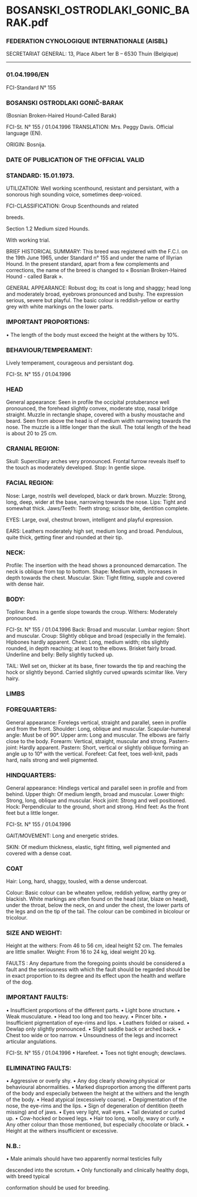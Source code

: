 # BOSANSKI_OSTRODLAKI_GONIC_BARAK.pdf


### FEDERATION CYNOLOGIQUE INTERNATIONALE (AISBL)


SECRETARIAT GENERAL: 13, Place Albert 1er  B – 6530 Thuin (Belgique)
______________________________________________________________________________

### 01.04.1996/EN



FCI-Standard N° 155


### BOSANSKI OSTRODLAKI GONIČ-BARAK


(Bosnian Broken-Haired Hound-Called Barak)




FCI-St. N° 155 / 01.04.1996
TRANSLATION: Mrs. Peggy Davis.  Official language (EN).

ORIGIN: Bosnija.

### DATE OF PUBLICATION OF THE OFFICIAL VALID



### STANDARD: 15.01.1973.



UTILIZATION: Well working scenthound, resistant and persistant,
with a sonorous high sounding voice, sometimes deep-voiced.

FCI-CLASSIFICATION:     Group
Scenthounds and related



breeds.



Section 1.2 Medium sized Hounds.



With working trial.

BRIEF HISTORICAL SUMMARY: This breed was registered
with the F.C.I. on the 19th June 1965, under Standard n° 155 and
under the name of Illyrian Hound.  In the present standard, apart
from a few complements and corrections, the name of the breed is
changed to « Bosnian Broken-Haired Hound - called Barak ».



GENERAL APPEARANCE: Robust dog; its coat is long and
shaggy; head long and moderately broad, eyebrows pronounced and
bushy.  The expression serious, severe but playful.  The basic colour
is reddish-yellow or earthy grey with white markings on the lower
parts.

### IMPORTANT PROPORTIONS:


• The length of the body must exceed the height at the withers by
10%.

### BEHAVIOUR/TEMPERAMENT:


Lively
temperament,
courageous and persistant dog.


FCI-St. N° 155 / 01.04.1996

### HEAD



General appearance: Seen in profile the occipital protuberance well
pronounced, the forehead slightly convex, moderate stop, nasal
bridge straight.  Muzzle in rectangle shape, covered with a bushy
moustache and beard.  Seen from above the head is of medium width
narrowing towards the nose.  The muzzle is a little longer than the
skull.  The total length of the head is about 20 to 25 cm.

### CRANIAL REGION:


Skull: Superciliary arches very pronounced.  Frontal furrow reveals
itself to the touch as moderately developed.
Stop: In gentle slope.

### FACIAL REGION:


Nose: Large, nostrils well developed, black or dark brown.
Muzzle: Strong, long, deep, wider at the base, narrowing towards the
nose.
Lips: Tight and somewhat thick.
Jaws/Teeth: Teeth strong; scissor bite, dentition complete.

EYES: Large, oval, chestnut brown, intelligent and playful
expression.

EARS: Leathers moderately high set, medium long and broad.
Pendulous, quite thick, getting finer and rounded at their tip.

### NECK:


Profile: The insertion with the head shows a pronounced
demarcation.  The neck is oblique from top to bottom.
Shape: Medium width, increases in depth towards the chest.
Muscular.
Skin: Tight fitting, supple and covered with dense hair.

### BODY:


Topline: Runs in a gentle slope towards the croup.
Withers: Moderately pronounced.


FCI-St. N° 155 / 01.04.1996
Back: Broad and muscular.
Lumbar region: Short and muscular.
Croup: Slightly oblique and broad (especially in the female).
Hipbones hardly apparent.
Chest: Long, medium width; ribs slightly rounded, in depth reaching;
at least to the elbows.  Brisket fairly broad.
Underline and belly: Belly slightly tucked up.

TAIL: Well set on, thicker at its base, finer towards the tip and
reaching the hock or slightly beyond.  Carried slightly curved
upwards scimitar like.  Very hairy.

### LIMBS



### FOREQUARTERS:


General appearance: Forelegs vertical, straight and parallel, seen in
profile and from the front.
Shoulder: Long, oblique and muscular.
Scapular-humeral angle: Must be of 90°.
Upper arm: Long and muscular.  The elbows are fairly close to the
body.
Forearm: Vertical, straight, muscular and strong.
Pastern-joint: Hardly apparent.
Pastern: Short, vertical or slightly oblique forming an angle up to 10°
with the vertical.
Forefeet: Cat feet, toes well-knit, pads hard, nails strong and well
pigmented.

### HINDQUARTERS:


General appearance: Hindlegs vertical and parallel seen in profile
and from behind.
Upper thigh: Of medium length, broad and muscular.
Lower thigh: Strong, long, oblique and muscular.
Hock joint: Strong and well positioned.
Hock: Perpendicular to the ground, short and strong.
Hind feet: As the front feet but a little longer.




FCI-St. N° 155 / 01.04.1996

GAIT/MOVEMENT: Long and energetic strides.

SKIN: Of medium thickness, elastic, tight fitting, well pigmented
and covered with a dense coat.

### COAT


Hair: Long, hard, shaggy, tousled, with a dense undercoat.

Colour: Basic colour can be wheaten yellow, reddish yellow, earthy
grey or blackish.  White markings are often found on the head (star,
blaze on head), under the throat, below the neck, on and under the
chest, the lower parts of the legs and on the tip of the tail.  The colour
can be combined in bicolour or tricolour.

### SIZE AND WEIGHT:


Height at the withers: From 46 to 56 cm, ideal height 52 cm.
The females are little smaller.
Weight:
From 16 to 24 kg, ideal weight 20 kg.

FAULTS : Any departure from the foregoing points should be
considered a fault and the seriousness with which the fault should be
regarded should be in exact proportion to its degree and its effect
upon the health and welfare of the dog.

### IMPORTANT FAULTS:


• Insufficient proportions of the different parts.
• Light bone structure.
• Weak musculature.
• Head too long and too heavy.
• Pincer bite.
• Insufficient pigmentation of eye-rims and lips.
• Leathers folded or raised.
• Dewlap only slightly pronounced.
• Slight saddle back or arched back.
• Chest too wide or too narrow.
• Unsoundness of the legs and incorrect articular angulations.


FCI-St. N° 155 / 01.04.1996
• Harefeet.
• Toes not tight enough; dewclaws.

### ELIMINATING FAULTS:


• Aggressive or overly shy.
• Any dog clearly showing physical or behavioural abnormalities.
• Marked disproportion among the different parts of the body and
especially between the height at the withers and the length of the
body.
• Head atypical (excessively coarse).
• Depigmentation of the nose, the eye-rims and the lips.
• Sign of degeneration of dentition (teeth missing) and of jaws.
• Eyes very light, wall eyes.
• Tail deviated or curled up.
• Cow-hocked or bowed legs.
• Hair too long, woolly, wavy or curly.
• Any other colour than those mentioned, but especially chocolate
or black.
• Height at the withers insufficient or excessive.

### N.B.:


• Male animals should have two apparently normal testicles fully

descended into the scrotum.
• Only functionally and clinically healthy dogs, with breed typical

conformation should be used for breeding.






